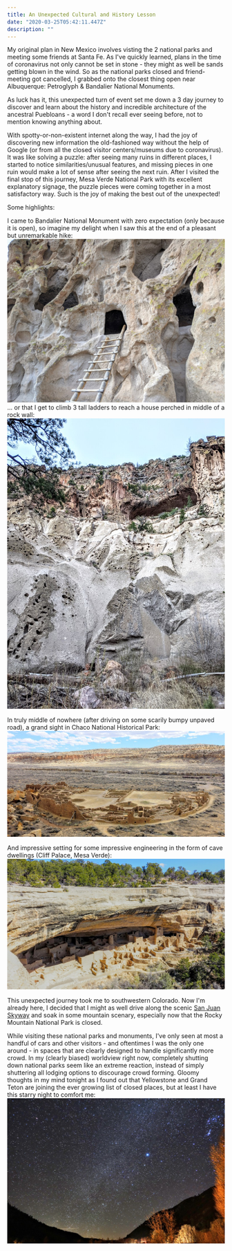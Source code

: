 ```yaml
---
title: An Unexpected Cultural and History Lesson
date: "2020-03-25T05:42:11.447Z"
description: ""
---
```


My original plan in New Mexico involves visting the 2 national parks and meeting some friends at Santa Fe. As I've quickly learned, plans in the time of coronavirus not only cannot be set in stone - they might as well be sands getting blown in the wind. So as the national parks closed and friend-meeting got cancelled, I grabbed onto the closest thing open near Albuquerque: Petroglyph & Bandalier National Monuments.

As luck has it, this unexpected turn of event set me down a 3 day journey to discover and learn about the history and incredible architecture of the ancestral Puebloans - a word I don't recall ever seeing before, not to mention knowing anything about. 
  
With spotty-or-non-existent internet along the way, I had the joy of discovering new information the old-fashioned way without the help of Google (or from all the closed visitor centers/museums due to coronavirus). It was like solving a puzzle: after seeing many ruins in different places, I started to notice similarities/unusual features, and missing pieces in one ruin would make a lot of sense after seeing the next ruin. After I visited the final stop of this journey, Mesa Verde National Park with its excellent explanatory signage, the puzzle pieces were coming together in a most satisfactory way. Such is the joy of making the best out of the unexpected!

Some highlights:

I came to Bandalier National Monument with zero expectation (only because it is open), so imagine my delight when I saw this at the end of a pleasant but unremarkable hike:
![](./IMG_20200322_165501.jpg)
... or that I get to climb 3 tall ladders to reach a house perched in middle of a rock wall:
![](./IMG_20200322_173516.jpg)

In truly middle of nowhere (after driving on some scarily bumpy unpaved road), a grand sight in Chaco National Historical Park:
![](./DSC01182.JPG)

And impressive setting for some impressive engineering in the form of cave dwellings (Cliff Palace, Mesa Verde):
![](./DSC01208.JPG)

This unexpected journey took me to southwestern Colorado. Now I'm already here, I decided that I might as well drive along the scenic [San Juan Skyway](https://www.colorado.com/articles/colorado-scenic-byway-san-juan-skyway) and soak in some mountain scenary, especially now that the Rocky Mountain National Park is closed.

While visiting these national parks and monuments, I've only seen at most a handful of cars and other visitors - and oftentimes I was the only one around - in spaces that are clearly designed to handle significantly more crowd. In my (clearly biased) worldview right now, completely shutting down national parks seem like an extreme reaction, instead of simply shuttering all lodging options to discourage crowd forming. Gloomy thoughts in my mind tonight as I found out that Yellowstone and Grand Teton are joining the ever growing list of closed places, but at least I have this starry night to comfort me:
![](./DSC01243.JPG)
